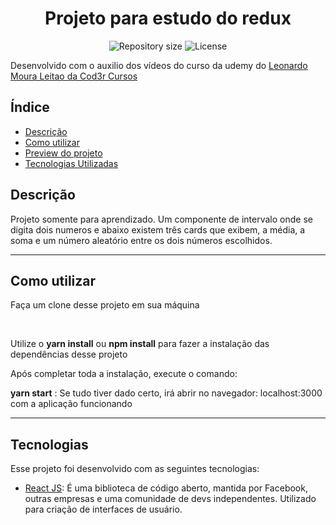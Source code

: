 <h1 align="center">Projeto para estudo do redux</h1>

<p align="center">
 <img alt="Repository size" src="https://img.shields.io/github/repo-size/luizeduul/Redux-Study">
 <img alt="License" src="https://img.shields.io/badge/license-MIT-brightgreen">
</p>

<p>Desenvolvido com o auxilio dos vídeos do curso da udemy do <a href="https://www.youtube.com/c/COD3RCURSOS">Leonardo Moura Leitao da Cod3r Cursos</a></p>

## Índice
- [Descrição](#descrição)
- [Como utilizar](#como-utilizar)
- [Preview do projeto](#preview-do-projeto)
- [Tecnologias Utilizadas](#tecnologias)

## Descrição
<p>Projeto somente para aprendizado. Um componente de intervalo onde se digita dois numeros e abaixo existem três cards que exibem, a média, a soma e um número aleatório entre os dois números escolhidos.</p>

---
     
## Como utilizar 
<p>Faça um clone desse projeto em sua máquina</p><br>
<p>Utilize o <strong>yarn install</strong> ou <strong>npm install</strong> para fazer a instalação das dependências desse projeto</p>
<p>Após completar toda a instalação, execute o comando:</p>
<p><strong>yarn start</strong> : Se tudo tiver dado certo, irá abrir no navegador: localhost:3000 com a aplicação funcionando</p>

---

## Tecnologias
 Esse projeto foi desenvolvido com as seguintes tecnologias:
  - [React JS](https://reactjs.org): É uma biblioteca de código aberto, mantida por Facebook, outras empresas e uma comunidade de devs independentes. Utilizado para criação de interfaces de usuário.
